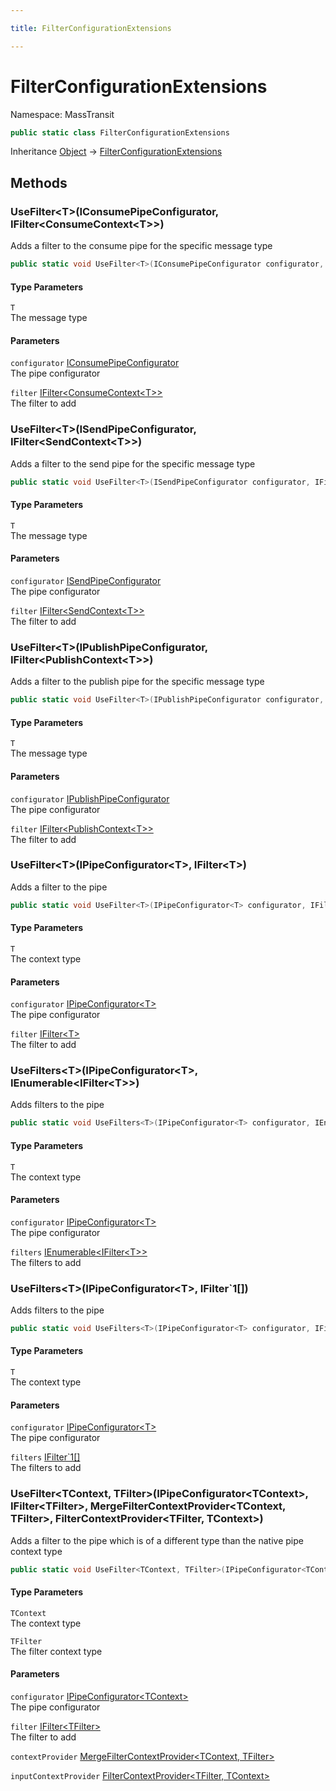 ```yaml
---

title: FilterConfigurationExtensions

---
```


# FilterConfigurationExtensions

Namespace: MassTransit

```csharp
public static class FilterConfigurationExtensions
```

Inheritance [Object](https://learn.microsoft.com/en-us/dotnet/api/system.object) → [FilterConfigurationExtensions](../masstransit/filterconfigurationextensions)

## Methods

### **UseFilter\<T\>(IConsumePipeConfigurator, IFilter\<ConsumeContext\<T\>\>)**

Adds a filter to the consume pipe for the specific message type

```csharp
public static void UseFilter<T>(IConsumePipeConfigurator configurator, IFilter<ConsumeContext<T>> filter)
```

#### Type Parameters

`T`<br/>
The message type

#### Parameters

`configurator` [IConsumePipeConfigurator](../masstransit/iconsumepipeconfigurator)<br/>
The pipe configurator

`filter` [IFilter\<ConsumeContext\<T\>\>](../masstransit/ifilter-1)<br/>
The filter to add

### **UseFilter\<T\>(ISendPipeConfigurator, IFilter\<SendContext\<T\>\>)**

Adds a filter to the send pipe for the specific message type

```csharp
public static void UseFilter<T>(ISendPipeConfigurator configurator, IFilter<SendContext<T>> filter)
```

#### Type Parameters

`T`<br/>
The message type

#### Parameters

`configurator` [ISendPipeConfigurator](../masstransit/isendpipeconfigurator)<br/>
The pipe configurator

`filter` [IFilter\<SendContext\<T\>\>](../masstransit/ifilter-1)<br/>
The filter to add

### **UseFilter\<T\>(IPublishPipeConfigurator, IFilter\<PublishContext\<T\>\>)**

Adds a filter to the publish pipe for the specific message type

```csharp
public static void UseFilter<T>(IPublishPipeConfigurator configurator, IFilter<PublishContext<T>> filter)
```

#### Type Parameters

`T`<br/>
The message type

#### Parameters

`configurator` [IPublishPipeConfigurator](../masstransit/ipublishpipeconfigurator)<br/>
The pipe configurator

`filter` [IFilter\<PublishContext\<T\>\>](../masstransit/ifilter-1)<br/>
The filter to add

### **UseFilter\<T\>(IPipeConfigurator\<T\>, IFilter\<T\>)**

Adds a filter to the pipe

```csharp
public static void UseFilter<T>(IPipeConfigurator<T> configurator, IFilter<T> filter)
```

#### Type Parameters

`T`<br/>
The context type

#### Parameters

`configurator` [IPipeConfigurator\<T\>](../masstransit/ipipeconfigurator-1)<br/>
The pipe configurator

`filter` [IFilter\<T\>](../masstransit/ifilter-1)<br/>
The filter to add

### **UseFilters\<T\>(IPipeConfigurator\<T\>, IEnumerable\<IFilter\<T\>\>)**

Adds filters to the pipe

```csharp
public static void UseFilters<T>(IPipeConfigurator<T> configurator, IEnumerable<IFilter<T>> filters)
```

#### Type Parameters

`T`<br/>
The context type

#### Parameters

`configurator` [IPipeConfigurator\<T\>](../masstransit/ipipeconfigurator-1)<br/>
The pipe configurator

`filters` [IEnumerable\<IFilter\<T\>\>](https://learn.microsoft.com/en-us/dotnet/api/system.collections.generic.ienumerable-1)<br/>
The filters to add

### **UseFilters\<T\>(IPipeConfigurator\<T\>, IFilter`1[])**

Adds filters to the pipe

```csharp
public static void UseFilters<T>(IPipeConfigurator<T> configurator, IFilter`1[] filters)
```

#### Type Parameters

`T`<br/>
The context type

#### Parameters

`configurator` [IPipeConfigurator\<T\>](../masstransit/ipipeconfigurator-1)<br/>
The pipe configurator

`filters` [IFilter`1[]](../masstransit/ifilter-1)<br/>
The filters to add

### **UseFilter\<TContext, TFilter\>(IPipeConfigurator\<TContext\>, IFilter\<TFilter\>, MergeFilterContextProvider\<TContext, TFilter\>, FilterContextProvider\<TFilter, TContext\>)**

Adds a filter to the pipe which is of a different type than the native pipe context type

```csharp
public static void UseFilter<TContext, TFilter>(IPipeConfigurator<TContext> configurator, IFilter<TFilter> filter, MergeFilterContextProvider<TContext, TFilter> contextProvider, FilterContextProvider<TFilter, TContext> inputContextProvider)
```

#### Type Parameters

`TContext`<br/>
The context type

`TFilter`<br/>
The filter context type

#### Parameters

`configurator` [IPipeConfigurator\<TContext\>](../masstransit/ipipeconfigurator-1)<br/>
The pipe configurator

`filter` [IFilter\<TFilter\>](../masstransit/ifilter-1)<br/>
The filter to add

`contextProvider` [MergeFilterContextProvider\<TContext, TFilter\>](../masstransit/mergefiltercontextprovider-2)<br/>

`inputContextProvider` [FilterContextProvider\<TFilter, TContext\>](../masstransit/filtercontextprovider-2)<br/>
